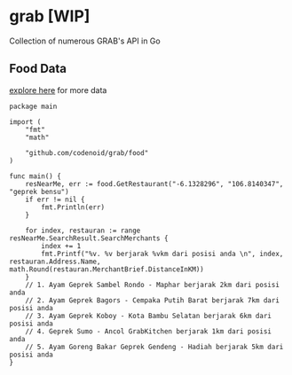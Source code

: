 # grab [WIP]
Collection of numerous GRAB's API in Go

## Food Data

[explore here](https://github.com/codenoid/grab/blob/master/food/structs.go) for more data

```
package main

import (
	"fmt"
	"math"

	"github.com/codenoid/grab/food"
)

func main() {
	resNearMe, err := food.GetRestaurant("-6.1328296", "106.8140347", "geprek bensu")
	if err != nil {
		fmt.Println(err)
	}

	for index, restauran := range resNearMe.SearchResult.SearchMerchants {
		index += 1
		fmt.Printf("%v. %v berjarak %vkm dari posisi anda \n", index, restauran.Address.Name, math.Round(restauran.MerchantBrief.DistanceInKM))
	}
	// 1. Ayam Geprek Sambel Rondo - Maphar berjarak 2km dari posisi anda
	// 2. Ayam Geprek Bagors - Cempaka Putih Barat berjarak 7km dari posisi anda
	// 3. Ayam Geprek Koboy - Kota Bambu Selatan berjarak 6km dari posisi anda
	// 4. Geprek Sumo - Ancol GrabKitchen berjarak 1km dari posisi anda
	// 5. Ayam Goreng Bakar Geprek Gendeng - Hadiah berjarak 5km dari posisi anda
}
```
